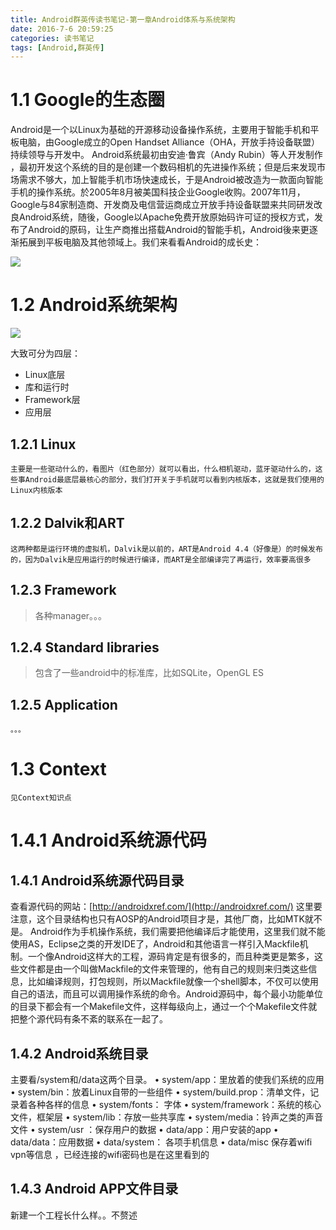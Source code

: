 ```yaml
---
title: Android群英传读书笔记-第一章Android体系与系统架构
date: 2016-7-6 20:59:25
categories: 读书笔记
tags: [Android,群英传]
---
```


# 1.1 Google的生态圈
Android是一个以Linux为基础的开源移动设备操作系统，主要用于智能手机和平板电脑，由Google成立的Open Handset Alliance（OHA，开放手持设备联盟）持续领导与开发中。
Android系统最初由安迪·鲁宾（Andy Rubin）等人开发制作 ，最初开发这个系统的目的是创建一个数码相机的先进操作系统；但是后来发现市场需求不够大，加上智能手机市场快速成长，于是Android被改造为一款面向智能手机的操作系统。於2005年8月被美国科技企业Google收购。2007年11月，Google与84家制造商、开发商及电信营运商成立开放手持设备联盟来共同研发改良Android系统，随後，Google以Apache免费开放原始码许可证的授权方式，发布了Android的原码，让生产商推出搭载Android的智能手机，Android後来更逐渐拓展到平板电脑及其他领域上。我们来看看Android的成长史：
<!--more-->

![](http://oeiu2t0ur.bkt.clouddn.com/20160223181655862.jpg)

# 1.2 Android系统架构
![](http://oeiu2t0ur.bkt.clouddn.com/20160223181826154.png)

大致可分为四层：

- Linux底层
- 库和运行时
- Framework层
- 应用层

## 1.2.1 Linux
> 
	主要是一些驱动什么的，看图片（红色部分）就可以看出，什么相机驱动，蓝牙驱动什么的，这些事Android最底层最核心的部分，我们打开关于手机就可以看到内核版本，这就是我们使用的Linux内核版本
	
## 1.2.2 Dalvik和ART
> 
	这两种都是运行环境的虚拟机，Dalvik是以前的，ART是Android 4.4（好像是）的时候发布的，因为Dalvik是应用运行的时候进行编译，而ART是全部编译完了再运行，效率要高很多

## 1.2.3 Framework
> 各种manager。。。

## 1.2.4 Standard libraries
> 包含了一些android中的标准库，比如SQLite，OpenGL ES

## 1.2.5 Application
	。。。
# 1.3 Context
	见Context知识点
	
# 1.4.1 Android系统源代码

## 1.4.1 Android系统源代码目录
查看源代码的网站：[http://androidxref.com/](http://androidxref.com/) 
这里要注意，这个目录结构也只有AOSP的Android项目才是，其他厂商，比如MTK就不是。
Android作为手机操作系统，我们需要把他编译后才能使用，这里我们就不能使用AS，Eclipse之类的开发IDE了，Android和其他语言一样引入Mackfile机制。一个像Android这样大的工程，源码肯定是有很多的，而且种类更是繁多，这些文件都是由一个叫做Mackfile的文件来管理的，他有自己的规则来归类这些信息，比如编译规则，打包规则，所以Mackfile就像一个shell脚本，不仅可以使用自己的语法，而且可以调用操作系统的命令。Android源码中，每个最小功能单位的目录下都会有一个Makefile文件，这样每级向上，通过一个个Makefile文件就把整个源代码有条不紊的联系在一起了。
## 1.4.2 Android系统目录
主要看/system和/data这两个目录。
• system/app：里放着的使我们系统的应用
• system/bin：放着Linux自带的一些组件
• system/build.prop：清单文件，记录着各种各样的信息
• system/fonts： 字体
• system/framework：系统的核心文件，框架层
• system/lib：存放一些共享库
• system/media：铃声之类的声音文件
• system/usr ：保存用户的数据
• data/app：用户安装的app
• data/data：应用数据
• data/system： 各项手机信息
• data/misc 保存着wifi vpn等信息 ，已经连接的wifi密码也是在这里看到的
## 1.4.3 Android APP文件目录
新建一个工程长什么样。。不赘述
